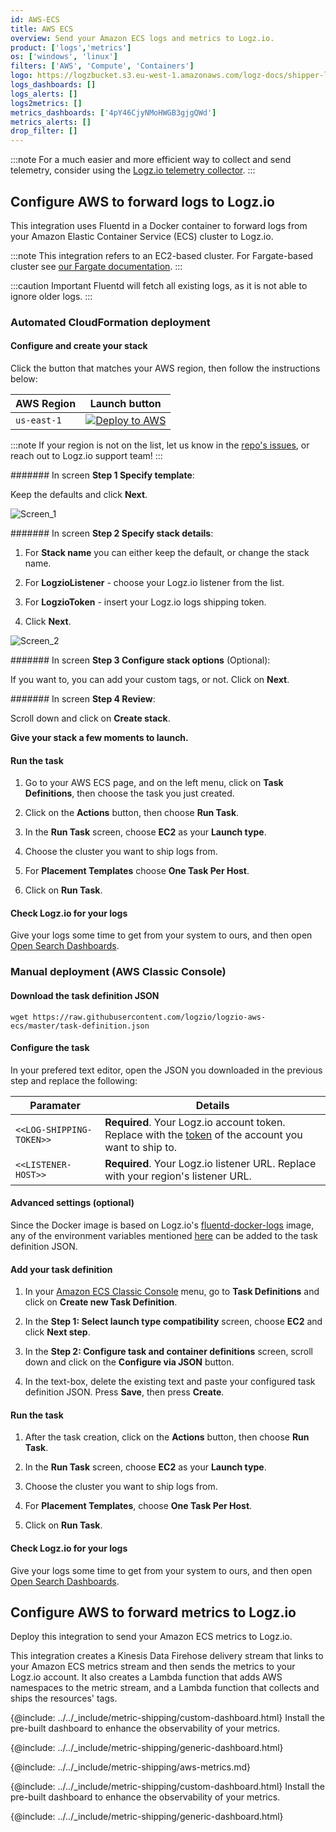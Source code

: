 ```yaml
---
id: AWS-ECS
title: AWS ECS
overview: Send your Amazon ECS logs and metrics to Logz.io.
product: ['logs','metrics']
os: ['windows', 'linux']
filters: ['AWS', 'Compute', 'Containers']
logo: https://logzbucket.s3.eu-west-1.amazonaws.com/logz-docs/shipper-logos/aws-ecs.svg
logs_dashboards: []
logs_alerts: []
logs2metrics: []
metrics_dashboards: ['4pY46CjyNMoHWGB3gjgQWd']
metrics_alerts: []
drop_filter: []
---
```




:::note
For a much easier and more efficient way to collect and send telemetry, consider using the [Logz.io telemetry collector](https://app.logz.io/#/dashboard/integrations/collectors?tags=Quick%20Setup).
:::


## Configure AWS to forward logs to Logz.io

This integration uses Fluentd in a Docker container to forward logs from your Amazon Elastic Container Service (ECS) cluster to Logz.io.

:::note
This integration refers to an EC2-based cluster. For Fargate-based cluster see [our Fargate documentation](https://docs.logz.io/shipping/log-sources/fargate.html).
:::
 

:::caution Important
Fluentd will fetch all existing logs, as it is not able to ignore older logs.
:::

### Automated CloudFormation deployment
 
  
#### Configure and create your stack

Click the button that matches your AWS region, then follow the instructions below:

| AWS Region | Launch button |
| --- | --- |
| `us-east-1` | [![Deploy to AWS](https://dytvr9ot2sszz.cloudfront.net/logz-docs/lights/LightS-button.png)](https://console.aws.amazon.com/cloudformation/home?region=us-east-1#/stacks/create/template?templateURL=https://logzio-aws-integrations-us-east-1.s3.amazonaws.com/logzio-aws-ecs/1.0.0/auto-deployment.json&stackName=logzio-aws-ecs-auto-deployment) |

:::note
If your region is not on the list, let us know in the [repo's issues](https://github.com/logzio/logzio-aws-ecs/issues), or reach out to Logz.io support team!
:::
 

####### In screen **Step 1 Specify template**:

Keep the defaults and click **Next**.

![Screen_1](https://dytvr9ot2sszz.cloudfront.net/logz-docs/ecs/screen_01.png)

####### In screen **Step 2 Specify stack details**:

1. For **Stack name** you can either keep the default, or change the stack name.

2. For **LogzioListener** - choose your Logz.io listener from the list.

3. For **LogzioToken** - insert your Logz.io logs shipping token.

4. Click **Next**.

![Screen_2](https://dytvr9ot2sszz.cloudfront.net/logz-docs/ecs/screen_02.png)

####### In screen **Step 3 Configure stack options** (Optional):

If you want to, you can add your custom tags, or not. Click on **Next**.

####### In screen **Step 4 Review**:

Scroll down and click on **Create stack**.

**Give your stack a few moments to launch.**

#### Run the task

1. Go to your AWS ECS page, and on the left menu, click on **Task Definitions**, then choose the task you just created.

2. Click on the **Actions** button, then choose **Run Task**.

3. In the **Run Task** screen, choose **EC2** as your **Launch type**.

4. Choose the cluster you want to ship logs from.

5. For **Placement Templates** choose **One Task Per Host**.

6. Click on **Run Task**.

#### Check Logz.io for your logs

Give your logs some time to get from your system to ours, and then open [Open Search Dashboards](https://app.logz.io/#/dashboard/osd).
  

### Manual deployment (AWS Classic Console)

 
#### Download the task definition JSON

```shell
wget https://raw.githubusercontent.com/logzio/logzio-aws-ecs/master/task-definition.json
```

#### Configure the task

In your prefered text editor, open the JSON you downloaded in the previous step and replace the following:

| Paramater | Details |
|---|---|
| `<<LOG-SHIPPING-TOKEN>>` | **Required**. Your Logz.io account token. Replace with the [token](https://app.logz.io/#/dashboard/settings/general) of the account you want to ship to. |
| `<<LISTENER-HOST>>` | **Required**. Your Logz.io listener URL. Replace with your region's listener URL.|


#### Advanced settings (optional)

Since the Docker image is based on Logz.io's [fluentd-docker-logs](https://github.com/logzio/fluentd-docker-logs) image, any of the environment variables mentioned [here](https://github.com/logzio/fluentd-docker-logs#parameters) can be added to the task definition JSON.


#### Add your task definition

1. In your [Amazon ECS Classic Console](https://console.aws.amazon.com/ecs/) menu, go to **Task Definitions** and click on **Create new Task Definition**.

2. In the **Step 1: Select launch type compatibility** screen, choose **EC2** and click **Next step**.

3. In the **Step 2: Configure task and container definitions** screen, scroll down and click on the **Configure via JSON** button.

4. In the text-box, delete the existing text and paste your configured task definition JSON. Press **Save**, then press **Create**.

#### Run the task

1. After the task creation, click on the **Actions** button, then choose **Run Task**.

2. In the **Run Task** screen, choose **EC2** as your **Launch type**.

3. Choose the cluster you want to ship logs from.

4. For **Placement Templates**, choose **One Task Per Host**.

5. Click on **Run Task**.

#### Check Logz.io for your logs

Give your logs some time to get from your system to ours, and then open [Open Search Dashboards](https://app.logz.io/#/dashboard/osd).



## Configure AWS to forward metrics to Logz.io


Deploy this integration to send your Amazon ECS metrics to Logz.io.

This integration creates a Kinesis Data Firehose delivery stream that links to your Amazon ECS metrics stream and then sends the metrics to your Logz.io account. It also creates a Lambda function that adds AWS namespaces to the metric stream, and a Lambda function that collects and ships the resources' tags.

{@include: ../../_include/metric-shipping/custom-dashboard.html} Install the pre-built dashboard to enhance the observability of your metrics.

<!-- logzio-inject:install:grafana:dashboards ids=["4pY46CjyNMoHWGB3gjgQWd"] -->

{@include: ../../_include/metric-shipping/generic-dashboard.html}


{@include: ../../_include/metric-shipping/aws-metrics.md}


{@include: ../../_include/metric-shipping/custom-dashboard.html} Install the pre-built dashboard to enhance the observability of your metrics.

<!-- logzio-inject:install:grafana:dashboards ids=["4pY46CjyNMoHWGB3gjgQWd"] -->

{@include: ../../_include/metric-shipping/generic-dashboard.html}